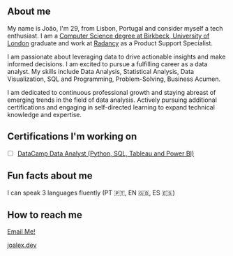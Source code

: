 ## About me
My name is João, I'm 29, from Lisbon, Portugal and consider myself a tech enthusiast. I am a [Computer Science degree at Birkbeck, University of London](https://www.bbk.ac.uk/courses/undergraduate/computing) graduate and work at [Radancy](https://www.radancy.com) as a Product Support Specialist.

I am passionate about leveraging data to drive actionable insights and make informed decisions. I am excited to pursue a fulfilling career as a data analyst. My skills include Data Analysis, Statistical Analysis, Data Visualization, SQL and Programming, Problem-Solving, Business Acumen.

I am dedicated to continuous professional growth and staying abreast of emerging trends in the field of data analysis. Actively pursuing additional certifications and engaging in self-directed learning to expand technical knowledge and expertise.

## Certifications I'm working on

- [ ] [DataCamp Data Analyst (Python, SQL, Tableau and Power BI)](https://www.datacamp.com/tracks/career)

## Fun facts about me 
I can speak 3 languages fluently (PT 🇵🇹, EN 🇬🇧, ES 🇪🇸)

## How to reach me
[Email Me!](mailto:joao00alex@gmail.com)

[joalex.dev](https://joalex.dev)
